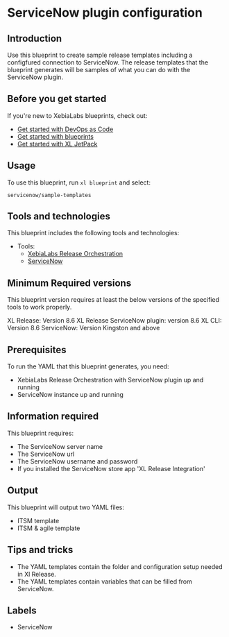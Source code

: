 # ServiceNow plugin configuration

## Introduction

Use this blueprint to create sample release templates including a configfured connection to ServiceNow. The release templates that the blueprint generates will be samples of what you can do with the ServiceNow plugin.

## Before you get started

If you're new to XebiaLabs blueprints, check out:

* [Get started with DevOps as Code](https://docs.xebialabs.com/xl-platform/concept/get-started-with-devops-as-code.html)
* [Get started with blueprints](https://docs.xebialabs.com/xl-platform/concept/get-started-with-blueprints.html)
* [Get started with XL JetPack](https://docs.xebialabs.com/xl-platform/concept/get-started-with-xl-jetpack.html)

## Usage

To use this blueprint, run `xl blueprint` and select:

    servicenow/sample-templates

## Tools and technologies

This blueprint includes the following tools and technologies:

* Tools:
    * [XebiaLabs Release Orchestration](https://xebialabs.com/products/xl-release/)
    * [ServiceNow](https://docs.servicenow.com/category/madrid)

## Minimum Required versions

This blueprint version requires at least the below versions of the specified tools to work properly.

XL Release: Version 8.6
XL Release ServiceNow plugin: version 8.6
XL CLI: Version 8.6
ServiceNow: Version Kingston and above

## Prerequisites

To run the YAML that this blueprint generates, you need:

* XebiaLabs Release Orchestration with ServiceNow plugin up and running
* ServiceNow instance up and running

## Information required

This blueprint requires:

* The ServiceNow server name
* The ServiceNow url
* The ServiceNow username and password
* If you installed the ServiceNow store app 'XL Release Integration'

## Output

This blueprint will output two YAML files:

* ITSM template
* ITSM & agile template

## Tips and tricks
    
* The YAML templates contain the folder and configuration setup needed in Xl Release.
* The YAML templates contain variables that can be filled from ServiceNow.

## Labels

* ServiceNow
